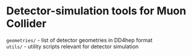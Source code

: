 # Detector-simulation tools for Muon Collider

`geometries/` - list of detector geometries in DD4hep format  
`utils/` - utility scripts relevant for detector simulation
